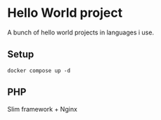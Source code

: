 # Hello World project
A bunch of hello world projects in languages i use.

## Setup
```shell
docker compose up -d
```
## PHP
Slim framework + Nginx